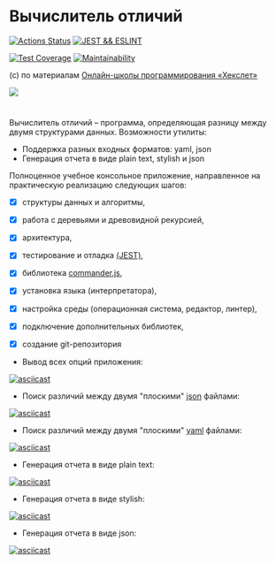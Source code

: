
Вычислитель отличий
=======

 [![Actions Status](https://github.com/rddeveloper2019/frontend-project-lvl2/workflows/hexlet-check/badge.svg)](https://github.com/rddeveloper2019/frontend-project-lvl2/actions)  [![JEST && ESLINT](https://github.com/rddeveloper2019/frontend-project-lvl2/actions/workflows/jest_eslint.yml/badge.svg)](https://github.com/rddeveloper2019/frontend-project-lvl2/actions/workflows/jest_eslint.yml) 

 [![Test Coverage](https://api.codeclimate.com/v1/badges/fcde15fa751bd98df9c9/test_coverage)](https://codeclimate.com/github/rddeveloper2019/frontend-project-lvl2/test_coverage)  [![Maintainability](https://api.codeclimate.com/v1/badges/fcde15fa751bd98df9c9/maintainability)](https://codeclimate.com/github/rddeveloper2019/frontend-project-lvl2/maintainability) 


(с) по материалам [Онлайн-школы программирования «Хекслет»](https://ru.hexlet.io/)

![](https://raw.githubusercontent.com/rddeveloper2019/rddeveloper2019.github.io/main/project2.png)


#
Вычислитель отличий – программа, определяющая разницу между двумя структурами данных. 
Возможности утилиты:

 - Поддержка разных входных форматов: yaml, json
 - Генерация отчета в виде plain text, stylish и json


Полноценное учебное консольное приложение, направленное на практическую реализацию следующих шагов:

- [x] структуры данных и алгоритмы, 
- [x] работа с деревьями и древовидной рекурсией, 
- [x] архитектура, 
- [x] тестирование и отладка [(JEST)](https://jestjs.io/ru/),
- [x] библиотека [commander.js](https://github.com/tj/commander.js/),
- [x] установка языка (интерпретатора), 
- [x] настройка среды (операционная система, редактор, линтер), 
- [x] подключение дополнительных библиотек, 
- [x] создание git-репозитория




 - Вывод всех опций приложения:

[![asciicast](https://asciinema.org/a/zuFOx4VW5FFFsX5p90JVqiRW9.svg)](https://asciinema.org/a/zuFOx4VW5FFFsX5p90JVqiRW9)


 - Поиск различий между двумя "плоскими" [json](https://ru.wikipedia.org/wiki/JSON) файлами:

[![asciicast](https://asciinema.org/a/zu7v2S5Ffm4dlHq8cT0zc77my.svg)](https://asciinema.org/a/zu7v2S5Ffm4dlHq8cT0zc77my)


 - Поиск различий между двумя "плоскими" [yaml](https://ru.wikipedia.org/wiki/YAML)  файлами:

[![asciicast](https://asciinema.org/a/i5QZrZxE9kjQMR23dkKSFWAjv.svg)](https://asciinema.org/a/i5QZrZxE9kjQMR23dkKSFWAjv)



 - Генерация отчета в виде plain text:


[![asciicast](https://asciinema.org/a/ga68TPbxtB0zbOBwwPbupDCXb.svg)](https://asciinema.org/a/ga68TPbxtB0zbOBwwPbupDCXb)

 - Генерация отчета в виде stylish:

[![asciicast](https://asciinema.org/a/TXgXIKF3kCXrc5CVjhB2fxW3o.svg)](https://asciinema.org/a/TXgXIKF3kCXrc5CVjhB2fxW3o)


 - Генерация отчета в виде json:

[![asciicast](https://asciinema.org/a/6wJBU7EkBBfM3gyeRTyvwXfMB.svg)](https://asciinema.org/a/6wJBU7EkBBfM3gyeRTyvwXfMB)
